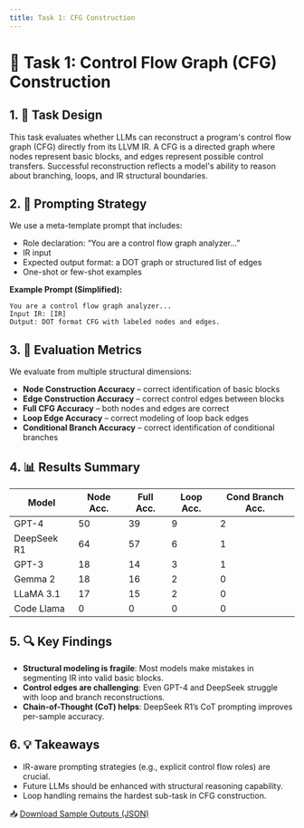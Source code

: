 ```yaml
---
title: Task 1: CFG Construction
---
```


# 🧩 Task 1: Control Flow Graph (CFG) Construction

## 1. 🧪 Task Design

This task evaluates whether LLMs can reconstruct a program's control flow graph (CFG) directly from its LLVM IR. A CFG is a directed graph where nodes represent basic blocks, and edges represent possible control transfers. Successful reconstruction reflects a model's ability to reason about branching, loops, and IR structural boundaries.

## 2. 🧭 Prompting Strategy

We use a meta-template prompt that includes:
- Role declaration: “You are a control flow graph analyzer...”
- IR input
- Expected output format: a DOT graph or structured list of edges
- One-shot or few-shot examples

**Example Prompt (Simplified):**
```
You are a control flow graph analyzer...
Input IR: [IR]
Output: DOT format CFG with labeled nodes and edges.
```

## 3. 📏 Evaluation Metrics

We evaluate from multiple structural dimensions:
- **Node Construction Accuracy** – correct identification of basic blocks
- **Edge Construction Accuracy** – correct control edges between blocks
- **Full CFG Accuracy** – both nodes and edges are correct
- **Loop Edge Accuracy** – correct modeling of loop back edges
- **Conditional Branch Accuracy** – correct identification of conditional branches

## 4. 📊 Results Summary

| Model        | Node Acc. | Full Acc. | Loop Acc. | Cond Branch Acc. |
|--------------|-----------|-----------|-----------|-------------------|
| GPT-4        | 50        | 39        | 9         | 2                 |
| DeepSeek R1  | 64        | 57        | 6         | 1                 |
| GPT-3        | 18        | 14        | 3         | 1                 |
| Gemma 2      | 18        | 16        | 2         | 0                 |
| LLaMA 3.1    | 17        | 15        | 2         | 0                 |
| Code Llama   | 0         | 0         | 0         | 0                 |

## 5. 🔍 Key Findings

- **Structural modeling is fragile**: Most models make mistakes in segmenting IR into valid basic blocks.
- **Control edges are challenging**: Even GPT-4 and DeepSeek struggle with loop and branch reconstructions.
- **Chain-of-Thought (CoT) helps**: DeepSeek R1’s CoT prompting improves per-sample accuracy.

## 6. 💡 Takeaways

- IR-aware prompting strategies (e.g., explicit control flow roles) are crucial.
- Future LLMs should be enhanced with structural reasoning capability.
- Loop handling remains the hardest sub-task in CFG construction.

📥 [Download Sample Outputs (JSON)](../results/t1_cfg_outputs.json)
